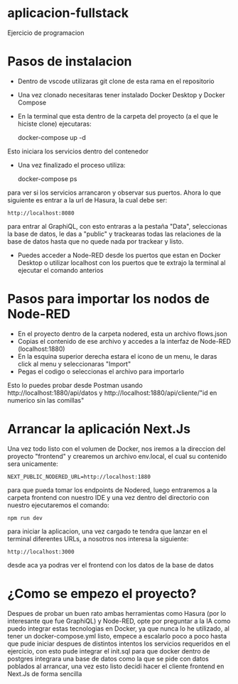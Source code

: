 # aplicacion-fullstack
Ejercicio de programacion

# Pasos de instalacion
- Dentro de vscode utilizaras git clone de esta rama en el repositorio
- Una vez clonado necesitaras tener instalado Docker Desktop y Docker Compose
- En la terminal que esta dentro de la carpeta del proyecto (a el que le hiciste clone) ejecutaras:

    docker-compose up -d

Esto iniciara los servicios dentro del contenedor

- Una vez finalizado el proceso utiliza:

    docker-compose ps

para ver si los servicios arrancaron y observar sus puertos. Ahora lo que siguiente es entrar a la url de Hasura, la cual debe ser:

    http://localhost:8080

para entrar al GraphiQL, con esto entraras a la pestaña "Data", seleccionas la base de datos, le das a "public" y trackearas todas las relaciones de la base de datos hasta que no quede nada por trackear y listo.

- Puedes acceder a Node-RED desde los puertos que estan en Docker Desktop o utilizar localhost con los puertos que te extrajo la terminal al ejecutar el comando anterios

# Pasos para importar los nodos de Node-RED
- En el proyecto dentro de la carpeta nodered, esta un archivo flows.json
- Copias el contenido de ese archivo y accedes a la interfaz de Node-RED (localhost:1880)
- En la esquina superior derecha estara el icono de un menu, le daras click al menu y seleccionaras "Import"
- Pegas el codigo o seleccionas el archivo para importarlo

Esto lo puedes probar desde Postman usando http://localhost:1880/api/datos y http://localhost:1880/api/cliente/"id en numerico sin las comillas"

# Arrancar la aplicación Next.Js
Una vez todo listo con el volumen de Docker, nos iremos a la direccion del proyecto "frontend" y crearemos un archivo env.local, el cual su contenido sera unicamente:

    NEXT_PUBLIC_NODERED_URL=http://localhost:1880

para que pueda tomar los endpoints de Nodered, luego entraremos a la carpeta frontend con nuestro IDE y una vez dentro del directorio con nuestro ejecutaremos el comando:

    npm run dev

para iniciar la aplicacion, una vez cargado te tendra que lanzar en el terminal diferentes URLs, a nosotros nos interesa la siguiente:

    http://localhost:3000

desde aca ya podras ver el frontend con los datos de la base de datos

# ¿Como se empezo el proyecto?
Despues de probar un buen rato ambas herramientas como Hasura (por lo interesante que fue GraphiQL) y Node-RED, opte por preguntar a la IA como puedo integrar estas tecnologias en Docker, ya que nunca lo he utilizado, al tener un docker-compose.yml listo, empece a escalarlo poco a poco hasta que pude iniciar despues de distintos intentos los servicios requeridos en el ejercicio, con esto pude integrar el init.sql para que docker dentro de postgres integrara una base de datos como la que se pide con datos poblados al arrancar, una vez esto listo decidi hacer el cliente frontend en Next.Js de forma sencilla
